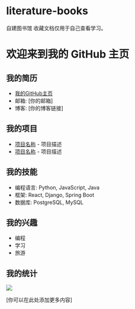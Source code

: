# literature-books
自建图书馆
	收藏文档仅用于自己查看学习。
	
# 欢迎来到我的 GitHub 主页
 
## 我的简历
 
- [我的GitHub主页](https://github.com/[你的用户名])
- 邮箱: [你的邮箱]
- 博客: [你的博客链接]
 
## 我的项目
 
- [项目名称](https://github.com/[你的用户名]/[项目名称]) - 项目描述
- [项目名称](https://github.com/[你的用户名]/[项目名称]) - 项目描述
 
## 我的技能
 
- 编程语言: Python, JavaScript, Java
- 框架: React, Django, Spring Boot
- 数据库: PostgreSQL, MySQL
 
## 我的兴趣
 
- 编程
- 学习
- 旅游
 
## 我的统计
 
![](https://github-readme-stats.vercel.app/api?username=[你的用户名])
 
[你可以在此处添加更多内容]